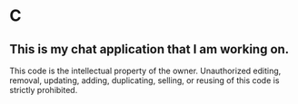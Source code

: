 # C
This is my chat application that I am working on.
---
This code is the intellectual property of the owner.
Unauthorized editing, removal, updating, adding, duplicating, selling, or reusing of this code is strictly prohibited.

